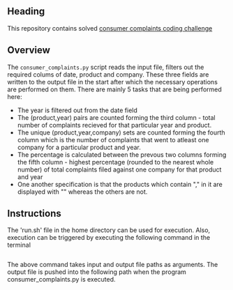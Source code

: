 ## Heading
This repository contains solved [consumer complaints coding challenge](https://github.com/InsightDataScience/consumer_complaints)

## Overview
The `consumer_complaints.py` script reads the input file, filters out the required colums of date, product and company. These three fields are written to the output file in the start after which the necessary operations are performed on them. There are mainly 5 tasks that are being performed here:
* The year is filtered out from the date field
* The (product,year) pairs are counted forming the third column - total number of complaints recieved for that particular year and product.
* The unique (product,year,company) sets are counted forming the fourth column which is the number of complaints that went to atleast one     company for a particular product and year.
* The percentage is calculated between the prevous two columns forming the fifth column - highest percentage (rounded to the nearest whole   number) of total complaints filed against one company for that product and year
* One another specification is that the products which contain "," in it are displayed with "" whereas the others are not.

## Instructions
The 'run.sh' file in the home directory can be used for execution. Also, execution can be triggered by executing the following command in the terminal

```python3.7 ./src/consumer_complaints.py ./input/complaints.csv ./output/report.csv
```
The above command takes input and output file paths as arguments. The output file is pushed into the following path when the program consumer_complaints.py is executed.
